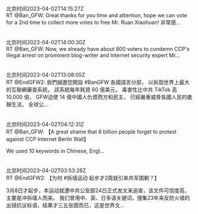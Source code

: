 北京时间2023-04-02T14:15:27Z<br>RT @Ban_GFW: Great thanks for you time and attention, hope we can vote for a 2nd time to collect more votes to free Mr. Ruan Xiaohuan! 
非常感…<br><br><br>北京时间2023-04-02T14:00:30Z<br>RT @Ban_GFW: Now, we already have about 800 voters to condemn CCP's illegal arrest on prominent blog-writer and Internet security expert Mr…<br><br><br>北京时间2023-04-02T13:08:05Z<br>RT @EndGFW2: 我們誠邀您開設 #BanGFW 各國語言分部，
以拆毀世界上最大的互聯網審查系統，
該系統每年耗資 60 億美元，
毒害性比中共 TikTok 高 10,000 倍，
GFW迫使 14 億中國人仇恨西方和民主，
已經嚴重威脅各國人民的歲靜生活，
全球公…<br><br><br>北京时间2023-04-02T04:12:31Z<br>RT @Ban_GFW: 【A great shame that 8 billion people forget to protest against CCP Internet Berlin Wall】

We used 10 keywords in Chinese, Engl…<br><br><br>北京时间2023-04-02T03:53:26Z<br>RT @EndGFW2: 【为何 #拆墙运动 起步才2周就引来共军围剿？】 
  
 3月8日才起步，本运动就遭中共公安部24日正式发文来追查，该文件可信度高，主要是冲拆墙人而来。 我们曾用中、英、日多语关键词，搜集23年来反防火墙的出镜抗议标语，结果才三五张图而已，这是世界文…<br><br><br>